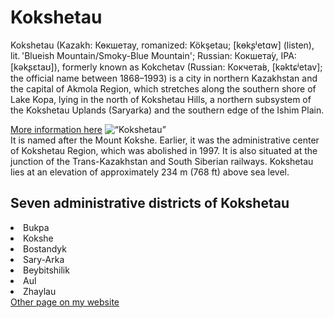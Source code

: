 <!DOCTYPE html>
<html lang="en">
    <head>
        <meta charset="UTF-8">
        <title>My Hometown</title>
    </head>
    <body>
        <h1>Kokshetau</h1>
        <p>Kokshetau (Kazakh: Көкшетау, romanized: Kökşetau; [kɵkʂʲetɑw] (listen), lit. 'Blueish Mountain/Smoky-Blue Mountain'; Russian: Кокшета́у, IPA: [kəkʂɛtaʊ]), formerly known as Kokchetav (Russian: Кокчета́в, [kəktɕʲetav]; the official name between 1868–1993) is a city in northern Kazakhstan and the capital of Akmola Region, which stretches along the southern shore of Lake Kopa, lying in the north of Kokshetau Hills, a northern subsystem of the Kokshetau Uplands (Saryarka) and the southern edge of the Ishim Plain. </p>
        <a href="https://en.wikipedia.org/wiki/Kokshetau">More information here</a>
        <img src=”kokshetau.jpg” alt=“Kokshetau” width=“100” height=“50”>
        <br>It is named after the Mount Kokshe. Earlier, it was the administrative center of Kokshetau Region, which was abolished in 1997. It is also situated at the junction of the Trans-Kazakhstan and South Siberian railways. Kokshetau lies at an elevation of approximately 234 m (768 ft) above sea level. </br>
        <h2>Seven administrative districts of Kokshetau</h2>
        <li>Bukpa</li>
        <li>Kokshe</li>
        <li>Bostandyk</li>
        <li>Sary-Arka</li>
        <li>Beybitshilik</li>
        <li>Aul</li>
        <li>Zhaylau</li>
        <a href="secondpage.html">Other page on my website</a>
    </body>
</html>
